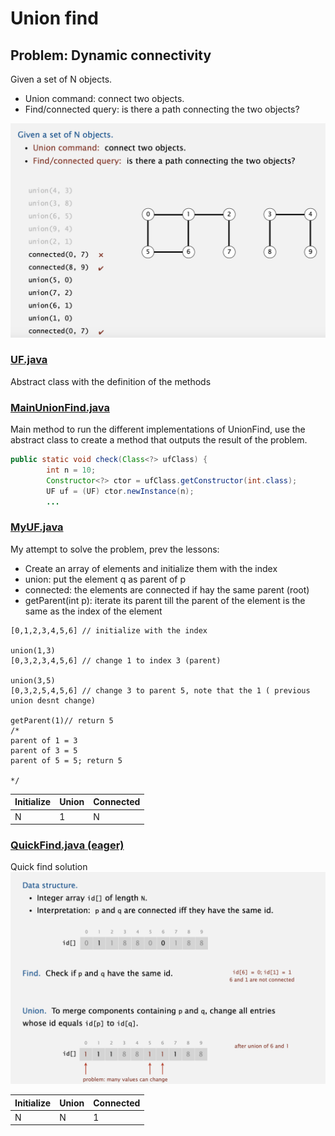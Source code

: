 # Union find
## Problem: Dynamic connectivity
Given a set of N objects. 
- Union command: connect two objects.
- Find/connected query: is there a path connecting the two objects?

![Union find statement](../../../r_assets/dynamic-connectivity.png)


### [UF.java](UF.java)
Abstract class with the definition of the methods

### [MainUnionFind.java](MainUnionFind.java)
Main method to run the different implementations of UnionFind, use the abstract class to create a method that outputs the result of the problem.
````java
public static void check(Class<?> ufClass) {
        int n = 10;
        Constructor<?> ctor = ufClass.getConstructor(int.class);
        UF uf = (UF) ctor.newInstance(n);
        ...

`````

### [MyUF.java](MyUF.java)
My attempt to solve the problem, prev the lessons:
- Create an array of elements and initialize them with the index
- union: put the element q as parent of p
- connected: the elements are connected if hay the same parent (root)
- getParent(int p): iterate its parent till the parent of the element is the same as the index of the element
```
[0,1,2,3,4,5,6] // initialize with the index

union(1,3)
[0,3,2,3,4,5,6] // change 1 to index 3 (parent)

union(3,5)
[0,3,2,5,4,5,6] // change 3 to parent 5, note that the 1 ( previous union desnt change)

getParent(1)// return 5
/*
parent of 1 = 3
parent of 3 = 5
parent of 5 = 5; return 5

*/
````

Initialize | Union | Connected
--- | --- | ---
N | 1 |N  

### [QuickFind.java (eager) ](QuickFind.java)
Quick find solution
![Quick find solution](../../../r_assets/quick-find.png)

Initialize | Union | Connected
--- | --- | ---
N | N | 1  

    
